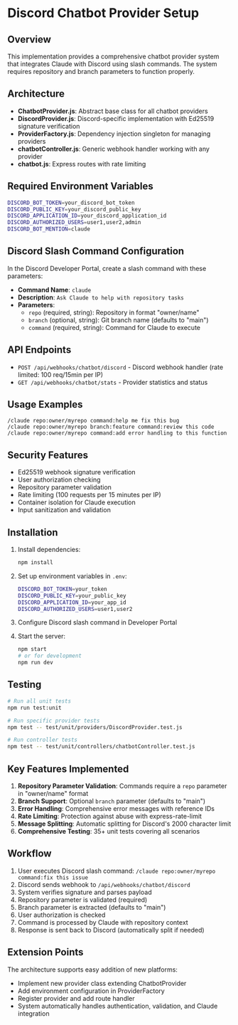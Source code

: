 # Discord Chatbot Provider Setup

## Overview

This implementation provides a comprehensive chatbot provider system that integrates Claude with Discord using slash commands. The system requires repository and branch parameters to function properly.

## Architecture

- **ChatbotProvider.js**: Abstract base class for all chatbot providers
- **DiscordProvider.js**: Discord-specific implementation with Ed25519 signature verification
- **ProviderFactory.js**: Dependency injection singleton for managing providers
- **chatbotController.js**: Generic webhook handler working with any provider
- **chatbot.js**: Express routes with rate limiting

## Required Environment Variables

```bash
DISCORD_BOT_TOKEN=your_discord_bot_token
DISCORD_PUBLIC_KEY=your_discord_public_key
DISCORD_APPLICATION_ID=your_discord_application_id
DISCORD_AUTHORIZED_USERS=user1,user2,admin
DISCORD_BOT_MENTION=claude
```

## Discord Slash Command Configuration

In the Discord Developer Portal, create a slash command with these parameters:

- **Command Name**: `claude`
- **Description**: `Ask Claude to help with repository tasks`
- **Parameters**:
  - `repo` (required, string): Repository in format "owner/name"
  - `branch` (optional, string): Git branch name (defaults to "main")
  - `command` (required, string): Command for Claude to execute

## API Endpoints

- `POST /api/webhooks/chatbot/discord` - Discord webhook handler (rate limited: 100 req/15min per IP)
- `GET /api/webhooks/chatbot/stats` - Provider statistics and status

## Usage Examples

```
/claude repo:owner/myrepo command:help me fix this bug
/claude repo:owner/myrepo branch:feature command:review this code
/claude repo:owner/myrepo command:add error handling to this function
```

## Security Features

- Ed25519 webhook signature verification
- User authorization checking  
- Repository parameter validation
- Rate limiting (100 requests per 15 minutes per IP)
- Container isolation for Claude execution
- Input sanitization and validation

## Installation

1. Install dependencies:
   ```bash
   npm install
   ```

2. Set up environment variables in `.env`:
   ```bash
   DISCORD_BOT_TOKEN=your_token
   DISCORD_PUBLIC_KEY=your_public_key
   DISCORD_APPLICATION_ID=your_app_id
   DISCORD_AUTHORIZED_USERS=user1,user2
   ```

3. Configure Discord slash command in Developer Portal

4. Start the server:
   ```bash
   npm start
   # or for development
   npm run dev
   ```

## Testing

```bash
# Run all unit tests
npm run test:unit

# Run specific provider tests
npm test -- test/unit/providers/DiscordProvider.test.js

# Run controller tests
npm test -- test/unit/controllers/chatbotController.test.js
```

## Key Features Implemented

1. **Repository Parameter Validation**: Commands require a `repo` parameter in "owner/name" format
2. **Branch Support**: Optional `branch` parameter (defaults to "main")
3. **Error Handling**: Comprehensive error messages with reference IDs
4. **Rate Limiting**: Protection against abuse with express-rate-limit
5. **Message Splitting**: Automatic splitting for Discord's 2000 character limit
6. **Comprehensive Testing**: 35+ unit tests covering all scenarios

## Workflow

1. User executes Discord slash command: `/claude repo:owner/myrepo command:fix this issue`
2. Discord sends webhook to `/api/webhooks/chatbot/discord`
3. System verifies signature and parses payload
4. Repository parameter is validated (required)
5. Branch parameter is extracted (defaults to "main")
6. User authorization is checked
7. Command is processed by Claude with repository context
8. Response is sent back to Discord (automatically split if needed)

## Extension Points

The architecture supports easy addition of new platforms:
- Implement new provider class extending ChatbotProvider
- Add environment configuration in ProviderFactory
- Register provider and add route handler
- System automatically handles authentication, validation, and Claude integration